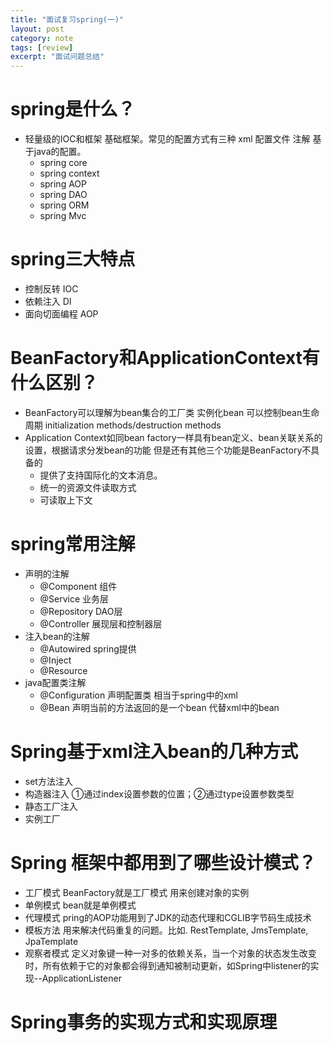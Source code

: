 ```yaml
---
title: "面试复习spring(一)"
layout: post
category: note
tags: [review]
excerpt: "面试问题总结"
---
```

# spring是什么？
 * 轻量级的IOC和框架 基础框架。常见的配置方式有三种 xml 配置文件 注解 基于java的配置。
   * spring core 
   * spring context
   * spring AOP
   * spring DAO
   * spring ORM
   * spring Mvc
# spring三大特点 
 * 控制反转 IOC
 * 依赖注入 DI
 * 面向切面编程 AOP
# BeanFactory和ApplicationContext有什么区别？
 * BeanFactory可以理解为bean集合的工厂类 实例化bean 可以控制bean生命周期 initialization methods/destruction methods
 * Application Context如同bean factory一样具有bean定义、bean关联关系的设置，根据请求分发bean的功能 但是还有其他三个功能是BeanFactory不具备的
   * 提供了支持国际化的文本消息。
   * 统一的资源文件读取方式
   * 可读取上下文
# spring常用注解
 * 声明的注解
   * @Component  组件
   * @Service 业务层
   * @Repository  DAO层
   * @Controller 展现层和控制器层
 * 注入bean的注解
   * @Autowired spring提供
   * @Inject 
   * @Resource 
 * java配置类注解
   * @Configuration  声明配置类 相当于spring中的xml
   * @Bean 声明当前的方法返回的是一个bean 代替xml中的bean
   
# Spring基于xml注入bean的几种方式
 * set方法注入
 * 构造器注入 ①通过index设置参数的位置；②通过type设置参数类型
 * 静态工厂注入
 * 实例工厂
# Spring 框架中都用到了哪些设计模式？
 * 工厂模式 BeanFactory就是工厂模式 用来创建对象的实例
 * 单例模式 bean就是单例模式
 * 代理模式 pring的AOP功能用到了JDK的动态代理和CGLIB字节码生成技术
 * 模板方法 用来解决代码重复的问题。比如. RestTemplate, JmsTemplate, JpaTemplate
 * 观察者模式 定义对象键一种一对多的依赖关系，当一个对象的状态发生改变时，所有依赖于它的对象都会得到通知被制动更新，如Spring中listener的实现--ApplicationListener
# Spring事务的实现方式和实现原理
